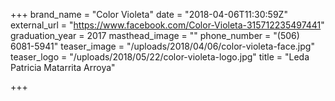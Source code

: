 +++
brand_name = "Color Violeta"
date = "2018-04-06T11:30:59Z"
external_url = "https://www.facebook.com/Color-Violeta-315712235497441"
graduation_year = 2017
masthead_image = ""
phone_number = "(506) 6081-5941"
teaser_image = "/uploads/2018/04/06/color-violeta-face.jpg"
teaser_logo = "/uploads/2018/05/22/color-violeta-logo.jpg"
title = "Leda Patricia Matarrita Arroya"

+++
